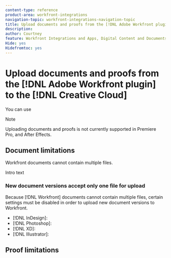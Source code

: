```yaml
---
content-type: reference
product-area: workfront-integrations
navigation-topic: workfront-integrations-navigation-topic
title: Upload documents and proofs from the [!DNL Adobe Workfront plugin] to the [!DNL Creative Cloud]
description: 
author: Courtney
feature: Workfront Integrations and Apps, Digital Content and Documents
Hide: yes
Hidefromtoc: yes
---
```


# Upload documents and proofs from the [!DNL Adobe Workfront plugin] to the [!DNL Creative Cloud]

You can use  

 >[!NOTE]
>
>Uploading documents and proofs is not currently supported in Premiere Pro, and After Effects.

## Document limitations 

Workfront documents cannot contain multiple files.  

Intro text 

### New document versions accept only one file for upload 

Because [!DNL Workfront] documents cannot contain multiple files, certain settings must be disabled in order to upload new document versions to Workfront. 

* [!DNL InDesign]: 
* [!DNL Photoshop]: 
* [!DNL XD]:
* [!DNL Illustrator]: 

## Proof limitations